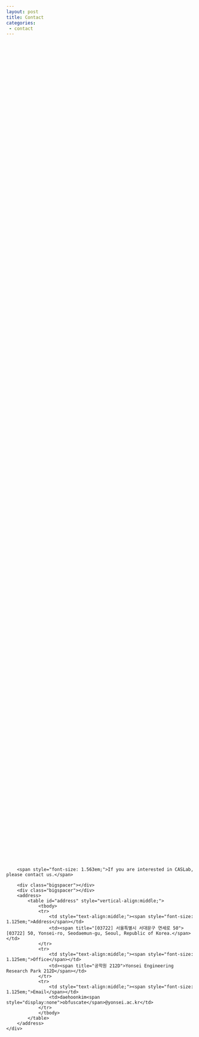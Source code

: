 ```yaml
---
layout: post
title: Contact
categories:
 - contact
---
```


<script type="text/javascript" src="//dapi.kakao.com/v2/maps/sdk.js?appkey=b39590003fae695d5cd234d45edf0e58"></script>

<div class="row">
    <div id="col-md-12">
        <div id="map" style="width: 100%; height:56.25%;"></div>
        <div class="bigspacer"></div>
        <div class="bigspacer"></div>

        <span style="font-size: 1.563em;">If you are interested in CASLab, please contact us.</span>

        <div class="bigspacer"></div>
        <div class="bigspacer"></div>
        <address>
            <table id="address" style="vertical-align:middle;">
                <tbody>
                <tr>
                    <td style="text-align:middle;"><span style="font-size: 1.125em;">Address</span></td>
                    <td><span title="[03722] 서울특별시 서대문구 연세로 50">[03722] 50, Yonsei-ro, Seodaemun-gu, Seoul, Republic of Korea.</span></td>
                </tr>
                <tr>
                    <td style="text-align:middle;"><span style="font-size: 1.125em;">Office</span></td>
                    <td><span title="공학원 212D">Yonsei Engineering Research Park 212D</span></td>
                </tr>
                <tr>
                    <td style="text-align:middle;"><span style="font-size: 1.125em;">Email</span></td>
                    <td>daehoonkim<span style="display:none">obfuscate</span>@yonsei.ac.kr</td>
                </tr>
                </tbody>
            </table>
        </address>
    </div>
</div>

<script>
    var container = document.getElementById('map');
    var options = {
        center: new kakao.maps.LatLng(37.5608403, 126.9354738),
        level: 3
    };

    var map = new kakao.maps.Map(container, options);
    var markerPosition  = new kakao.maps.LatLng(37.5608403, 126.9354738); 

    var marker = new kakao.maps.Marker({
        position: markerPosition
    });

    marker.setMap(map);
</script>

